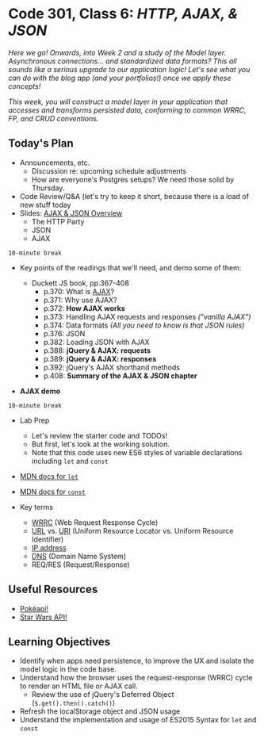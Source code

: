 # Code 301, Class 6: ***HTTP, AJAX, & JSON***

*Here we go! Onwards, into Week 2 and a study of the Model layer. Asynchronous connections... and standardized data formats? This all sounds like a serious upgrade to our application logic! Let's see what you can do with the blog app (and your portfolios!) once we apply these concepts!*

*This week, you will construct a model layer in your application that accesses and transforms persisted data, conforming to common WRRC, FP, and CRUD conventions.*

## Today's Plan

- Announcements, etc.
	- Discussion re: upcoming schedule adjustments
	- How are everyone's Postgres setups? We need those solid by Thursday.
- Code Review/Q&A (let's try to keep it short, because there is a load of new stuff today
- Slides: [AJAX & JSON Overview](https://github.com/codefellows/seattle-301d18/blob/master/06-ajax-and-json/06-http-json-ajax.pdf)
	- The HTTP Party
	- JSON
	- AJAX

`10-minute break`

- Key points of the readings that we'll need, and demo some of them:
	- Duckett JS book, pp.367-408
		- p.370: What is [AJAX](https://en.wikipedia.org/wiki/Ajax_(mythology))?
		- p.371: Why use AJAX?
		- p.372: **How AJAX works**
		- p.373: Handling AJAX requests and responses *("vanilla AJAX")*
		- p.374: Data formats *(All you need to know is that JSON rules)*
		- p.376: JSON
		- p.382: Loading JSON with AJAX
		- p.388: **jQuery & AJAX: requests**
		- p.389: **jQuery & AJAX: responses**
		- p.392: jQuery's AJAX shorthand methods
		- p.408: **Summary of the AJAX & JSON chapter**

- **AJAX demo**

`10-minute break`

- Lab Prep
	- Let's review the starter code and TODOs!
	- But first, let's look at the working solution.
	- Note that this code uses new ES6 styles of variable declarations including  `let` and `const`

- [MDN docs for `let`](https://developer.mozilla.org/en-US/docs/Web/JavaScript/Reference/Statements/let)
- [MDN docs for `const`](https://developer.mozilla.org/en-US/docs/Web/JavaScript/Reference/Statements/const)

- Key terms
	- [WRRC](http://celineotter.azurewebsites.net/world-wide-web-http-request-response-cycle/) (Web Request Response Cycle)
	- [URL](https://en.wikipedia.org/wiki/Uniform_Resource_Locator) vs. [URI](https://en.wikipedia.org/wiki/Uniform_Resource_Identifier) (Uniform Resource Locator vs. Uniform Resource Identifier)
	- [IP address](https://en.wikipedia.org/wiki/IP_address)
	- [DNS](https://en.wikipedia.org/wiki/Domain_Name_System) (Domain Name System)
	- REQ/RES (Request/Response)

## Useful Resources

- [Pokéapi!](https://pokeapi.co/)
- [Star Wars API!](http://swapi.co/)

## Learning Objectives

* Identify when apps need persistence, to improve the UX and isolate the model logic in the code base.
* Understand how the browser uses the request-response (WRRC) cycle to render an HTML file or AJAX call.
  * Review the use of jQuery's Deferred Object (`$.get().then().catch()`)
* Refresh the localStorage object and JSON usage
* Understand the implementation and usage of ES2015 Syntax for `let` and `const`
